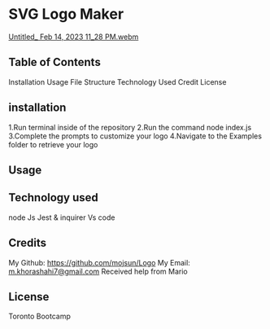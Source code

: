 # SVG Logo Maker

[Untitled_ Feb 14, 2023 11_28 PM.webm](https://user-images.githubusercontent.com/122302309/218932378-6ed5f1b1-5008-42bc-b34c-9dbb6db435b4.webm)


## Table of Contents

Installation
Usage
File Structure
Technology Used
Credit
License

## installation

1.Run terminal inside of the repository
2.Run the command node index.js
3.Complete the prompts to customize your logo
4.Navigate to the Examples folder to retrieve your logo

## Usage

## Technology used

node Js
Jest & inquirer
Vs code

## Credits

My Github: https://github.com/mojsun/Logo
My Email: m.khorashahi7@gmail.com
Received help from Mario

## License

Toronto Bootcamp
